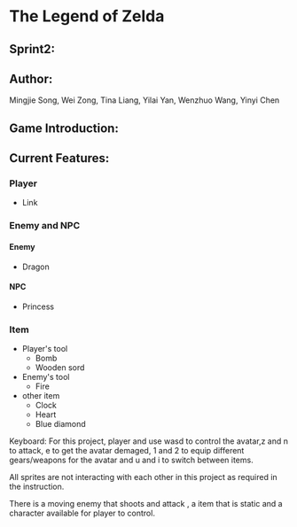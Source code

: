 # The Legend of Zelda
## Sprint2:

## Author: 
Mingjie Song, Wei Zong, Tina Liang, Yilai Yan, Wenzhuo Wang, Yinyi Chen

## Game Introduction:

## Current Features:
 ### Player
 - Link
 ### Enemy and NPC 
 #### Enemy
 - Dragon
 
 #### NPC 
 - Princess
 
 ### Item
 - Player's tool
   - Bomb
   - Wooden sord
 - Enemy's tool
   - Fire
 - other item
   - Clock
   - Heart
   - Blue diamond

Keyboard: For this project, player and use wasd to control the avatar,z and n to attack, e to get the avatar demaged,
1 and 2 to equip different gears/weapons for the avatar and u and i to switch between items.

All sprites are not interacting with each other in this project as required in the instruction.

There is a moving enemy that shoots and attack , a item that is static and a character available for player to control.
